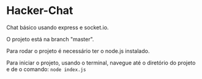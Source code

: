 # Hacker-Chat
Chat básico usando express e socket.io.

O projeto está na branch "master".

Para rodar o projeto é necessário ter o node.js instalado.

Para iniciar o projeto, usando o terminal, navegue até o diretório do projeto e de o comando: ``node index.js``
